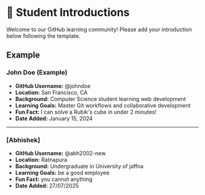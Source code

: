 # 👋 Student Introductions

Welcome to our GitHub learning community! Please add your introduction below following the template.

## Example

### John Doe (Example)
- **GitHub Username:** @johndoe
- **Location:** San Francisco, CA
- **Background:** Computer Science student learning web development
- **Learning Goals:** Master Git workflows and collaborative development
- **Fun Fact:** I can solve a Rubik's cube in under 2 minutes!
- **Date Added:** January 15, 2024

---

<!-- Add your introduction below this line -->

### [Abhishek]
- **GitHub Username:** @abh2002-new 
- **Location:** Ratnapura
- **Background:** Undergraduate in University of jaffna
- **Learning Goals:** be a good employee
- **Fun Fact:** you cannot anything
- **Date Added:** 27/07/2025


